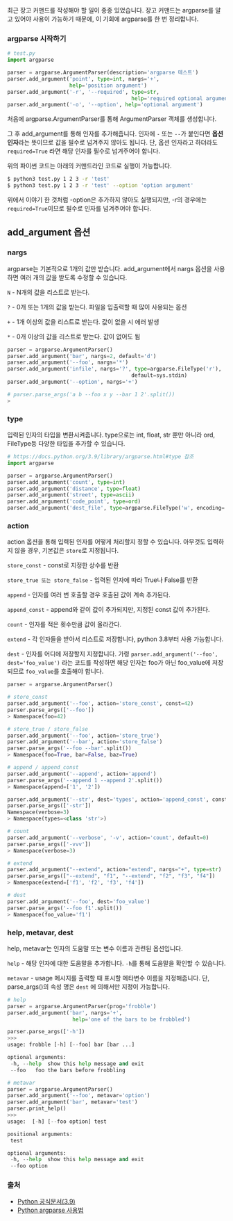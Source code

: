 최근 장고 커맨드를 작성해야 할 일이 종종 있었습니다. 장고 커맨드는 argparse를 알고 있어야 사용이 가능하기 때문에, 이 기회에 argparse를 한 번 정리합니다. 

### argparse 시작하기

```python
# test.py 
import argparse

parser = argparse.ArgumentParser(description='argparse 테스트')
parser.add_argument('point', type=int, nargs='+',
                    help='position argument')
parser.add_argument('-r', '--required', type=str, 
										help='required optional argument', required=True)
parser.add_argument('-o', '--option', help='optional argument')
```

처음에 argparse.ArgumentParser를 통해 ArgumentParser 객체를 생성합니다.

그 후 add_argument를 통해 인자를 추가해줍니다. 인자에 `-` 또는 `--`가 붙인다면 **옵션 인자**라는 뜻이므로 값을 필수로 넘겨주지 않아도 됩니다. 단, 옵션 인자라고 하더라도 `required=True` 라면 해당 인자를 필수로 넘겨주어야 합니다. 

위의 파이썬 코드는 아래의 커맨드라인 코드로 실행이 가능합니다.

```bash
$ python3 test.py 1 2 3 -r 'test'
$ python3 test.py 1 2 3 -r 'test' --option 'option argument'
```

위에서 이야기 한 것처럼 -option은 추가하지 않아도 실행되지만, -r의 경우에는 `required=True`이므로 필수로 인자를 넘겨주어야 합니다.

## add_argument 옵션

### nargs

argparse는 기본적으로 1개의 값만 받습니다. add_argument에서 nargs 옵션을 사용하면 여러 개의 값을 받도록 수정할 수 있습니다.

`N` - N개의 값을 리스트로 받는다. 

`?` - 0개 또는 1개의 값을 받는다. 파일을 입출력할 때 많이 사용되는 옵션

`+` - 1개 이상의 값을 리스트로 받는다. 값이 없을 시 에러 발생 

`*` - 0개 이상의 값을 리스트로 받는다. 값이 없어도 됨

```python
parser = argparse.ArgumentParser()
parser.add_argument('bar', nargs=2, default='d')
parser.add_argument('--foo', nargs='*')
parser.add_argument('infile', nargs='?', type=argparse.FileType('r'), 
										default=sys.stdin)
parser.add_argument('--option', nargs='+')

# parser.parse_args('a b --foo x y --bar 1 2'.split())
>
```

### type

입력된 인자의 타입을 변환시켜줍니다. type으로는 int, float, str 뿐만 아니라 ord, FileType등 다양한 타입을 추가할 수 있습니다. 

```python
# https://docs.python.org/3.9/library/argparse.html#type 참조
import argparse

parser = argparse.ArgumentParser()
parser.add_argument('count', type=int)
parser.add_argument('distance', type=float)
parser.add_argument('street', type=ascii)
parser.add_argument('code_point', type=ord)
parser.add_argument('dest_file', type=argparse.FileType('w', encoding='latin-1'))
```

### action

action 옵션을 통해 입력된 인자를 어떻게 처리할지 정할 수 있습니다. 아무것도 입력하지 않을 경우, 기본값은 `store`로 지정됩니다.

`store_const` - const로 지정한 상수를 반환

`store_true 또는 store_false` - 입력된 인자에 따라 True나 False를 반환 

`append` - 인자를 여러 번 호출할 경우 호출된 값이 계속 추가된다. 

`append_const` - append와 같이 값이 추가되지만, 지정된 const 값이 추가된다.

`count` - 인자를 적은 횟수만큼 값이 올라간다.

`extend` - 각 인자들을 받아서 리스트로 저장합니다, python 3.8부터 사용 가능합니다.

`dest` - 인자를 어디에 저장할지 지정합니다.  가령 `parser.add_argument('--foo', dest='foo_value')` 라는 코드를 작성하면 해당 인자는 foo가 아닌 foo_value에 저장되므로 `foo_value`를 호출해야 합니다. 

```python
parser = argparse.ArgumentParser()

# store_const 
parser.add_argument('--foo', action='store_const', const=42)
parser.parse_args(['--foo'])
> Namespace(foo=42)

# store_true / store_false
parser.add_argument('--foo', action='store_true')
parser.add_argument('--bar', action='store_false')
parser.parse_args('--foo --bar'.split())
> Namespace(foo=True, bar=False, baz=True)

# append / append_const
parser.add_argument('--append', action='append')
parser.parse_args('--append 1 --append 2'.split())
> Namespace(append=['1', '2'])

parser.add_argument('--str', dest='types', action='append_const', const=str)
parser.parse_args(['-str'])
Namespace(verbose=3)
> Namespace(types=<class 'str'>)

# count 
parser.add_argument('--verbose', '-v', action='count', default=0)
parser.parse_args(['-vvv'])
> Namespace(verbose=3)

# extend 
parser.add_argument("--extend", action="extend", nargs="+", type=str)
parser.parse_args(["--extend", "f1", "--extend", "f2", "f3", "f4"])
> Namespace(extend=['f1', 'f2', 'f3', 'f4'])

# dest
parser.add_argument('--foo', dest='foo_value')
parser.parse_args('--foo f1'.split())
> Namespace(foo_value='f1')
```

### help, metavar, dest

help, metavar는 인자의 도움말 또는 변수 이름과 관련된 옵션입니다. 

`help` - 해당 인자에 대한 도움말을 추가합니다.  `-h`를 통해 도움말을 확인할 수 있습니다.

`metavar` - usage 메시지를 출력할 때 표시할 메타변수 이름을 지정해줍니다. 단, parse_args()의 속성 명은 `dest` 에 의해서만 지정이 가능합니다.

```python
# help
parser = argparse.ArgumentParser(prog='frobble')
parser.add_argument('bar', nargs='+',
                     help='one of the bars to be frobbled')

parser.parse_args(['-h'])
>>>
usage: frobble [-h] [--foo] bar [bar ...]

optional arguments:
 -h, --help  show this help message and exit
 --foo   foo the bars before frobbling

# metavar 
parser = argparse.ArgumentParser()
parser.add_argument('--foo', metavar='option')
parser.add_argument('bar', metavar='test')
parser.print_help()
>>>
usage:  [-h] [--foo option] test

positional arguments:
 test

optional arguments:
 -h, --help  show this help message and exit
 --foo option
```

### 출처

- [Python 공식문서(3.9)](https://docs.python.org/3.9/library/argparse.html)
- [Python argparse 사용법](https://greeksharifa.github.io/references/2019/02/12/argparse-usage/#help--h)